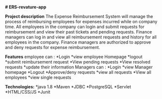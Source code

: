 **# ERS-revature-app**

**Project description**
The Expense Reimbursement System will manage the process of reimbursing employees for expenses incurred while on company time. All employees in the company can login and submit requests for reimbursement and view their past tickets and pending requests. Finance managers can log in and view all reimbursement requests and history for all employees in the company. Finance managers are authorized to approve and deny requests for expense reimbursement.

**Features**
employee can :
*Login 
*view employee Homepage
*logout 
*submit reimbursement request
*View pending requests
*View resolved requests
*update their information
Managers can :
*Login
*view Manager homepage
*Logout
*Approve/deny requests
*view all requests 
*View all employees
*view single requests 

**Technologies:**
*java 1.8
*Maven
*JDBC
*PostgreSQL
*Servlet
*HTML/CSS/JS
*Junit

